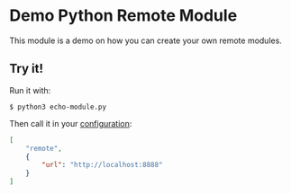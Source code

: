 # Demo Python Remote Module

This module is a demo on how you can create your own remote modules.

## Try it!

Run it with:

```
$ python3 echo-module.py
```

Then call it in your [configuration](../../docs/configuration-file.md):

```json
[
	"remote",
	{
		"url": "http://localhost:8888"
	}
]
```
